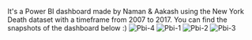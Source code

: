 It's a Power BI dashboard made by Naman & Aakash using the New York Death dataset with a timeframe from 2007 to 2017.
You can find the snapshots of the dashboard below :)
![Pbi-4](https://user-images.githubusercontent.com/58229841/131439385-bb0dc2f2-3101-4752-9502-498b8795e602.jpg)
![Pbi-1](https://user-images.githubusercontent.com/58229841/131439387-1d346c45-6a36-4c14-94e0-f3ce7e80a75d.jpg)
![Pbi-2](https://user-images.githubusercontent.com/58229841/131439388-9d410fb3-1c68-4420-8ca2-05ceabf5476d.jpg)
![Pbi-3](https://user-images.githubusercontent.com/58229841/131439393-19a86b6e-1cdc-4e12-ab42-31917a95be3a.jpg)
